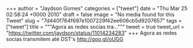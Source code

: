 
+++
author = "Jaydson Gomes"
categories = ["tweet"]
date = "Thu Mar 25 02:58:24 +0000 2010"
draft = false
image = "No media found for this Tweet"
slug = "7d440f764f697e1007229f42ee606cb5d9207657"
tags = ["tweet"]
title = """Agora as redes socias tra..."""
tweet = true
tweet_url = "https://twitter.com/jaydson/status/11014234283"
+++
Agora as redes socias transmitem até DST's http://goo.gl/oUGG
